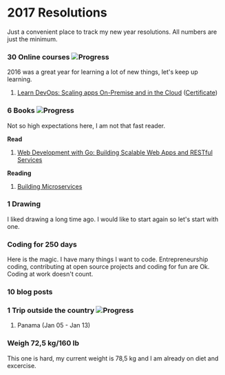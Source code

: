 # 2017 Resolutions
Just a convenient place to track my new year resolutions. All numbers are just the minimum.

### 30 Online courses ![Progress](http://progressed.io/bar/4)
2016 was a great year for learning a lot of new things, let's keep up learning.

1. [Learn DevOps: Scaling apps On-Premise and in the Cloud][1] ([Certificate][2])

### 6 Books ![Progress](http://progressed.io/bar/16)
Not so high expectations here, I am not that fast reader.

**Read**

1. [Web Development with Go: Building Scalable Web Apps and RESTful Services][book1]

**Reading**

1. [Building Microservices][book2]

### 1 Drawing
I liked drawing a long time ago. I would like to start again so let's start with one.

### Coding for 250 days 
Here is the magic. I have many things I want to code.
Entrepreneurship coding, contributing at open source projects and coding for fun are Ok. Coding at work doesn't count.

### 10 blog posts

### 1 Trip outside the country ![Progress](http://progressed.io/bar/100)

1. Panama (Jan 05 - Jan 13)

### Weigh 72,5 kg/160 lb
This one is hard, my current weight is 78,5 kg and I am already on diet and excercise.

[1]: https://www.udemy.com/learn-devops-scaling-apps-on-premise-and-in-the-cloud
[2]: http://ude.my/UC-DVEVEW3R

[book1]: https://www.amazon.es/Web-Development-Go-Building-Scalable/dp/1484210530
[book2]: https://www.safaribooksonline.com/library/view/building-microservices/9781491950340
